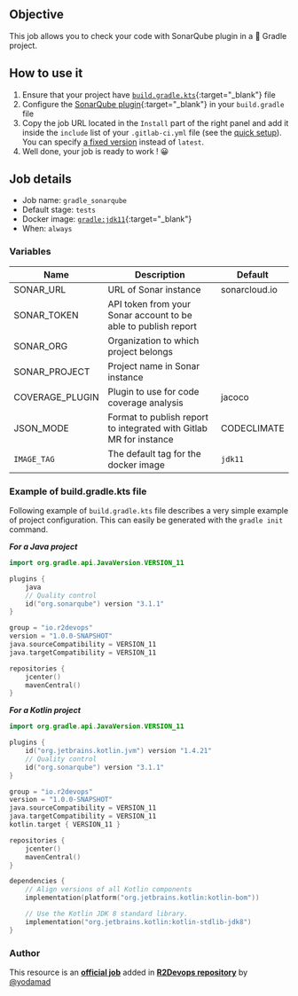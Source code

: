 ## Objective

This job allows you to check your code with SonarQube plugin in a 🐘 Gradle project.

## How to use it

1. Ensure that your project have
   [`build.gradle.kts`](https://docs.gradle.org/current/samples/sample_building_java_applications.html){:target="_blank"} 
   file
1. Configure the [SonarQube plugin](https://plugins.gradle.org/plugin/org.sonarqube){:target="_blank"} in your `build.gradle` file
1. Copy the job URL located in the `Install` part of the right panel and add it inside the `include` list of your `.gitlab-ci.yml` file (see the [quick setup](/use-the-hub/#quick-setup)). You can specify [a fixed version](#changelog) instead of `latest`.
1. Well done, your job is ready to work ! 😀

## Job details

* Job name: `gradle_sonarqube`
* Default stage: `tests`
* Docker image: [`gradle:jdk11`](https://hub.docker.com/_/gradle){:target="_blank"}
* When: `always`


### Variables

| Name | Description | Default |
| ---- | ----------- | ------- |
| SONAR_URL | URL of Sonar instance  | sonarcloud.io |
| SONAR_TOKEN | API token from your Sonar account to be able to publish report | |
| SONAR_ORG | Organization to which project belongs  | |
| SONAR_PROJECT | Project name in Sonar instance | |
| COVERAGE_PLUGIN | Plugin to use for code coverage analysis | jacoco |
| JSON_MODE | Format to publish report to integrated with Gitlab MR for instance | CODECLIMATE |
| `IMAGE_TAG` | The default tag for the docker image | `jdk11`  |

### Example of build.gradle.kts file

Following example of `build.gradle.kts` file describes a very simple example of project configuration.
This can easily be generated with the `gradle init` command.

***For a Java project***

```kotlin
import org.gradle.api.JavaVersion.VERSION_11

plugins {
    java
    // Quality control
    id("org.sonarqube") version "3.1.1"    
}

group = "io.r2devops"
version = "1.0.0-SNAPSHOT"
java.sourceCompatibility = VERSION_11
java.targetCompatibility = VERSION_11

repositories {
    jcenter()
    mavenCentral()
}
```

***For a Kotlin project***

```kotlin
import org.gradle.api.JavaVersion.VERSION_11

plugins {
    id("org.jetbrains.kotlin.jvm") version "1.4.21"
    // Quality control
    id("org.sonarqube") version "3.1.1"
}

group = "io.r2devops"
version = "1.0.0-SNAPSHOT"
java.sourceCompatibility = VERSION_11
java.targetCompatibility = VERSION_11
kotlin.target { VERSION_11 }

repositories {
    jcenter()
    mavenCentral()
}

dependencies {
    // Align versions of all Kotlin components
    implementation(platform("org.jetbrains.kotlin:kotlin-bom"))

    // Use the Kotlin JDK 8 standard library.
    implementation("org.jetbrains.kotlin:kotlin-stdlib-jdk8")
}

```



### Author
This resource is an **[official job](https://docs.r2devops.io/faq-labels/)** added in [**R2Devops repository**](https://gitlab.com/r2devops/hub) by [@yodamad](https://gitlab.com/yodamad)